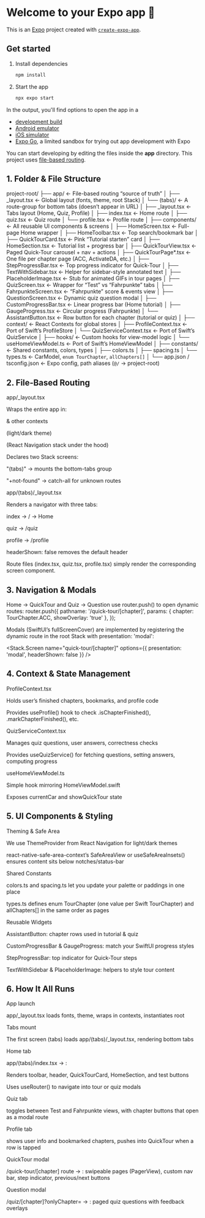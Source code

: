 # Welcome to your Expo app 👋

This is an [Expo](https://expo.dev) project created with [`create-expo-app`](https://www.npmjs.com/package/create-expo-app).

## Get started

1. Install dependencies

   ```bash
   npm install
   ```

2. Start the app

   ```bash
   npx expo start
   ```

In the output, you'll find options to open the app in a

- [development build](https://docs.expo.dev/develop/development-builds/introduction/)
- [Android emulator](https://docs.expo.dev/workflow/android-studio-emulator/)
- [iOS simulator](https://docs.expo.dev/workflow/ios-simulator/)
- [Expo Go](https://expo.dev/go), a limited sandbox for trying out app development with Expo

You can start developing by editing the files inside the **app** directory. This project uses [file-based routing](https://docs.expo.dev/router/introduction).

## 1. Folder & File Structure
project-root/
├── app/                           ← File-based routing “source of truth”
│   ├── _layout.tsx                ← Global layout (fonts, theme, root Stack)
│   └── (tabs)/                    ← A route-group for bottom tabs (doesn’t appear in URL)
│       ├── _layout.tsx            ← Tabs layout (Home, Quiz, Profile)
│       ├── index.tsx              ← Home route
│       ├── quiz.tsx               ← Quiz route
│       └── profile.tsx            ← Profile route
│
├── components/                    ← All reusable UI components & screens
│   ├── HomeScreen.tsx             ← Full-page Home wrapper
│   ├── HomeToolbar.tsx            ← Top search/bookmark bar
│   ├── QuickTourCard.tsx          ← Pink “Tutorial starten” card
│   ├── HomeSection.tsx            ← Tutorial list + progress bar
│   ├── QuickTourView.tsx          ← Paged Quick-Tour carousel + nav + actions
│   ├── QuickTourPage*.tsx         ← One file per chapter page (ACC, ActivateDA, etc.)
│   ├── StepProgressBar.tsx        ← Top progress indicator for Quick-Tour
│   ├── TextWithSidebar.tsx        ← Helper for sidebar-style annotated text
│   ├── PlaceholderImage.tsx       ← Stub for animated GIFs in tour pages
│   ├── QuizScreen.tsx             ← Wrapper for “Test” vs “Fahrpunkte” tabs
│   ├── FahrpunkteScreen.tsx       ← “Fahrpunkte” score & events view
│   ├── QuestionScreen.tsx         ← Dynamic quiz question modal
│   ├── CustomProgressBar.tsx      ← Linear progress bar (Home tutorial)
│   ├── GaugeProgress.tsx          ← Circular progress (Fahrpunkte)
│   └── AssistantButton.tsx        ← Row button for each chapter (tutorial or quiz)
│
├── context/                       ← React Contexts for global stores
│   ├── ProfileContext.tsx        ← Port of Swift’s ProfileStore
│   └── QuizServiceContext.tsx    ← Port of Swift’s QuizService
│
├── hooks/                         ← Custom hooks for view-model logic
│   └── useHomeViewModel.ts       ← Port of Swift’s HomeViewModel
│
├── constants/                     ← Shared constants, colors, types
│   ├── colors.ts
│   ├── spacing.ts
│   └── types.ts                  ← CarModel, `enum TourChapter`, `allChapters[]`
│
└── app.json / tsconfig.json      ← Expo config, path aliases (`@/` → project-root)


## 2. File-Based Routing
app/_layout.tsx

Wraps the entire app in:

<ProfileProvider> & other contexts

<ThemeProvider> (light/dark theme)

<Stack> (React Navigation stack under the hood)

Declares two Stack screens:

"(tabs)" → mounts the bottom-tabs group

"+not-found" → catch-all for unknown routes

app/(tabs)/_layout.tsx

Renders a <Tabs> navigator with three tabs:

index → / → Home

quiz → /quiz

profile → /profile

headerShown: false removes the default header

Route files (index.tsx, quiz.tsx, profile.tsx) simply render the corresponding screen component.


## 3. Navigation & Modals

Home → QuickTour and Quiz → Question use router.push() to open dynamic routes:
router.push({
  pathname: '/quick-tour/[chapter]',
  params: { chapter: TourChapter.ACC, showOverlay: 'true' },
});

Modals (SwiftUI’s fullScreenCover) are implemented by registering the dynamic route in the root Stack with presentation: 'modal':

<Stack.Screen
  name="quick-tour/[chapter]"
  options={{ presentation: 'modal', headerShown: false }}
/>

## 4. Context & State Management

ProfileContext.tsx

Holds user’s finished chapters, bookmarks, and profile code

Provides useProfile() hook to check .isChapterFinished(), .markChapterFinished(), etc.

QuizServiceContext.tsx

Manages quiz questions, user answers, correctness checks

Provides useQuizService() for fetching questions, setting answers, computing progress

useHomeViewModel.ts

Simple hook mirroring HomeViewModel.swift

Exposes currentCar and showQuickTour state

## 5. UI Components & Styling

Theming & Safe Area

We use ThemeProvider from React Navigation for light/dark themes

react-native-safe-area-context’s SafeAreaView or useSafeAreaInsets() ensures content sits below notches/status-bar

Shared Constants

colors.ts and spacing.ts let you update your palette or paddings in one place

types.ts defines enum TourChapter (one value per Swift TourChapter) and allChapters[] in the same order as pages

Reusable Widgets

AssistantButton: chapter rows used in tutorial & quiz

CustomProgressBar & GaugeProgress: match your SwiftUI progress styles

StepProgressBar: top indicator for Quick-Tour steps

TextWithSidebar & PlaceholderImage: helpers to style tour content

##  6. How It All Runs

App launch

app/_layout.tsx loads fonts, theme, wraps in contexts, instantiates root <Stack>

Tabs mount

The first screen (tabs) loads app/(tabs)/_layout.tsx, rendering bottom tabs

Home tab

app/(tabs)/index.tsx → <HomeScreen />:

Renders toolbar, header, QuickTourCard, HomeSection, and test buttons

Uses useRouter() to navigate into tour or quiz modals

Quiz tab

<QuizScreen /> toggles between Test and Fahrpunkte views, with chapter buttons that open <QuestionScreen /> as a modal route

Profile tab

<ProfileScreen /> shows user info and bookmarked chapters, pushes into QuickTour when a row is tapped

QuickTour modal

/quick-tour/[chapter] route → <QuickTourView />: swipeable pages (PagerView), custom nav bar, step indicator, previous/next buttons

Question modal

/quiz/[chapter]?onlyChapter= → <QuestionScreen />: paged quiz questions with feedback overlays

